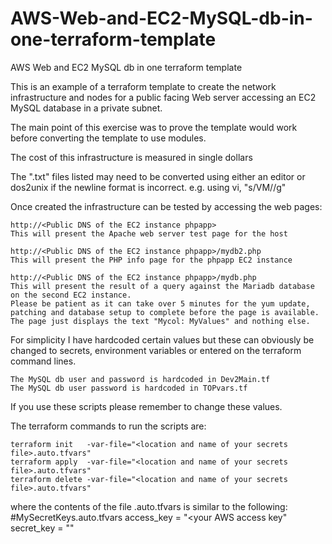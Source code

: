 # AWS-Web-and-EC2-MySQL-db-in-one-terraform-template
AWS Web and EC2 MySQL db in one terraform template

This is an example of a terraform template to create the network infrastructure and nodes for a public facing Web server accessing an EC2 MySQL database in a private subnet.

The main point of this exercise was to prove the template would work before converting the template to use modules.

The cost of this infrastructure is measured in single dollars

The ".txt" files listed may need to be converted using either an editor or dos2unix if the newline format is incorrect.
e.g. using vi, "s/<ctl>V<ctl>M//g" 

Once created the infrastructure can be tested by accessing the web pages:

	http://<Public DNS of the EC2 instance phpapp>
	This will present the Apache web server test page for the host

	http://<Public DNS of the EC2 instance phpapp>/mydb2.php
	This will present the PHP info page for the phpapp EC2 instance

	http://<Public DNS of the EC2 instance phpapp>/mydb.php
	This will present the result of a query against the Mariadb database on the second EC2 instance.
	Please be patient as it can take over 5 minutes for the yum update, patching and database setup to complete before the page is available.
	The page just displays the text "Mycol: MyValues" and nothing else.

For simplicity I have hardcoded certain values but these can obviously be changed to 
secrets, environment variables or entered on the terraform command lines.

	The MySQL db user and password is hardcoded in Dev2Main.tf
	The MySQL db user password is hardcoded in TOPvars.tf 

If you use these scripts please remember to change these values.

The terraform commands to run the scripts are:

	terraform init   -var-file="<location and name of your secrets file>.auto.tfvars"
	terraform apply  -var-file="<location and name of your secrets file>.auto.tfvars"
	terraform delete -var-file="<location and name of your secrets file>.auto.tfvars"

where the contents of the file <location and name of your secrets file>.auto.tfvars is similar to the following:
	#MySecretKeys.auto.tfvars
	access_key = "<your AWS access key"
	secret_key = "<your AWS secret key>"

